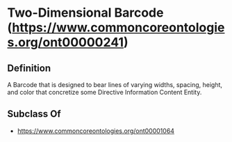 # Two-Dimensional Barcode (https://www.commoncoreontologies.org/ont00000241)

## Definition
A Barcode that is designed to bear lines of varying widths, spacing, height, and color that concretize some Directive Information Content Entity.

## Subclass Of
- https://www.commoncoreontologies.org/ont00001064

